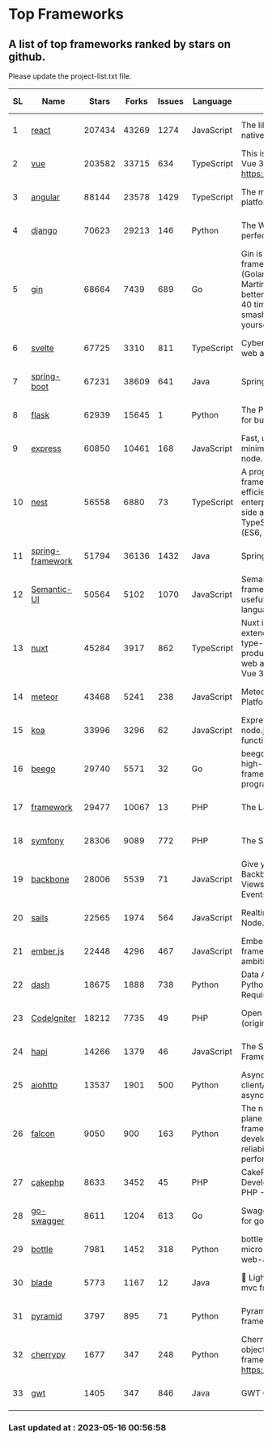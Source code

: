 # Top Frameworks
## A list of top frameworks ranked by stars on github.  
Please update the project-list.txt file.

| SL| Name  | Stars| Forks| Issues | Language | Description | Last Commit |
| --| ------| -----| ---- | ------ | -------- | ----------- | ----------- |
| 1 | [react](https://github.com/facebook/react) | 207434 | 43269 | 1274 | JavaScript | The library for web and native user interfaces | 2023-05-12 21:18:03 |
| 2 | [vue](https://github.com/vuejs/vue) | 203582 | 33715 | 634 | TypeScript | This is the repo for Vue 2. For Vue 3, go to https://github.com/vuejs/core | 2023-04-27 09:43:19 |
| 3 | [angular](https://github.com/angular/angular) | 88144 | 23578 | 1429 | TypeScript | The modern web developer’s platform | 2023-05-15 17:44:07 |
| 4 | [django](https://github.com/django/django) | 70623 | 29213 | 146 | Python | The Web framework for perfectionists with deadlines. | 2023-05-12 17:11:40 |
| 5 | [gin](https://github.com/gin-gonic/gin) | 68664 | 7439 | 689 | Go | Gin is a HTTP web framework written in Go (Golang). It features a Martini-like API with much better performance -- up to 40 times faster. If you need smashing performance, get yourself some Gin. | 2023-05-10 09:19:26 |
| 6 | [svelte](https://github.com/sveltejs/svelte) | 67725 | 3310 | 811 | TypeScript | Cybernetically enhanced web apps | 2023-05-09 18:01:56 |
| 7 | [spring-boot](https://github.com/spring-projects/spring-boot) | 67231 | 38609 | 641 | Java | Spring Boot | 2023-05-15 17:17:34 |
| 8 | [flask](https://github.com/pallets/flask) | 62939 | 15645 | 1 | Python | The Python micro framework for building web applications. | 2023-05-09 19:38:00 |
| 9 | [express](https://github.com/expressjs/express) | 60850 | 10461 | 168 | JavaScript | Fast, unopinionated, minimalist web framework for node. | 2023-02-26 18:34:32 |
| 10 | [nest](https://github.com/nestjs/nest) | 56558 | 6880 | 73 | TypeScript | A progressive Node.js framework for building efficient, scalable, and enterprise-grade server-side applications on top of TypeScript & JavaScript (ES6, ES7, ES8) 🚀 | 2023-05-15 08:57:03 |
| 11 | [spring-framework](https://github.com/spring-projects/spring-framework) | 51794 | 36136 | 1432 | Java | Spring Framework | 2023-05-15 14:07:15 |
| 12 | [Semantic-UI](https://github.com/Semantic-Org/Semantic-UI) | 50564 | 5102 | 1070 | JavaScript | Semantic is a UI component framework based around useful principles from natural language. | 2023-01-11 17:05:32 |
| 13 | [nuxt](https://github.com/nuxt/nuxt) | 45284 | 3917 | 862 | TypeScript | Nuxt is an intuitive and extendable way to create type-safe, performant and production-grade full-stack web apps and websites with Vue 3. | 2023-05-15 22:43:53 |
| 14 | [meteor](https://github.com/meteor/meteor) | 43468 | 5241 | 238 | JavaScript | Meteor, the JavaScript App Platform | 2023-05-10 12:53:44 |
| 15 | [koa](https://github.com/koajs/koa) | 33996 | 3296 | 62 | JavaScript | Expressive middleware for node.js using ES2017 async functions | 2023-04-12 09:49:59 |
| 16 | [beego](https://github.com/beego/beego) | 29740 | 5571 | 32 | Go | beego is an open-source, high-performance web framework for the Go programming language. | 2023-03-09 07:19:01 |
| 17 | [framework](https://github.com/laravel/framework) | 29477 | 10067 | 13 | PHP | The Laravel Framework. | 2023-05-15 14:59:06 |
| 18 | [symfony](https://github.com/symfony/symfony) | 28306 | 9089 | 772 | PHP | The Symfony PHP framework | 2023-05-15 16:23:44 |
| 19 | [backbone](https://github.com/jashkenas/backbone) | 28006 | 5539 | 71 | JavaScript | Give your JS App some Backbone with Models, Views, Collections, and Events | 2023-01-04 11:09:21 |
| 20 | [sails](https://github.com/balderdashy/sails) | 22565 | 1974 | 564 | JavaScript | Realtime MVC Framework for Node.js | 2023-02-17 22:35:42 |
| 21 | [ember.js](https://github.com/emberjs/ember.js) | 22448 | 4296 | 467 | JavaScript | Ember.js - A JavaScript framework for creating ambitious web applications | 2023-05-15 14:38:59 |
| 22 | [dash](https://github.com/plotly/dash) | 18675 | 1888 | 738 | Python | Data Apps & Dashboards for Python. No JavaScript Required. | 2023-05-15 21:14:03 |
| 23 | [CodeIgniter](https://github.com/bcit-ci/CodeIgniter) | 18212 | 7735 | 49 | PHP | Open Source PHP Framework (originally from EllisLab) | 2023-04-07 17:57:13 |
| 24 | [hapi](https://github.com/hapijs/hapi) | 14266 | 1379 | 46 | JavaScript | The Simple, Secure Framework Developers Trust | 2023-04-24 22:09:20 |
| 25 | [aiohttp](https://github.com/aio-libs/aiohttp) | 13537 | 1901 | 500 | Python | Asynchronous HTTP client/server framework for asyncio and Python | 2023-05-14 19:57:58 |
| 26 | [falcon](https://github.com/falconry/falcon) | 9050 | 900 | 163 | Python | The no-magic web data plane API and microservices framework for Python developers, with a focus on reliability, correctness, and performance at scale. | 2023-01-18 20:42:26 |
| 27 | [cakephp](https://github.com/cakephp/cakephp) | 8633 | 3452 | 45 | PHP | CakePHP: The Rapid Development Framework for PHP - Official Repository | 2023-05-09 19:41:40 |
| 28 | [go-swagger](https://github.com/go-swagger/go-swagger) | 8611 | 1204 | 613 | Go | Swagger 2.0 implementation for go | 2023-05-06 01:18:25 |
| 29 | [bottle](https://github.com/bottlepy/bottle) | 7981 | 1452 | 318 | Python | bottle.py is a fast and simple micro-framework for python web-applications. | 2022-09-05 15:24:52 |
| 30 | [blade](https://github.com/lets-blade/blade) | 5773 | 1167 | 12 | Java | :rocket: Lightning fast and elegant mvc framework for Java8 | 2022-05-10 12:38:06 |
| 31 | [pyramid](https://github.com/Pylons/pyramid) | 3797 | 895 | 71 | Python | Pyramid - A Python web framework | 2023-05-11 06:49:29 |
| 32 | [cherrypy](https://github.com/cherrypy/cherrypy) | 1677 | 347 | 248 | Python | CherryPy is a pythonic, object-oriented HTTP framework.      https://cherrypy.dev | 2023-05-04 23:04:12 |
| 33 | [gwt](https://github.com/gwtproject/gwt) | 1405 | 347 | 846 | Java | GWT Open Source Project | 2023-04-27 13:53:19 |

### Last updated at : 2023-05-16 00:56:58
